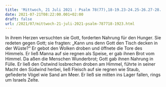 ```yaml
---
title: 'Mittwoch, 21 Juli 2021 : Psalm 78(77),18-19.23-24.25-26.27-28.'
date: 2021-07-21T08:22:00.001+02:00
draft: false
url: /2021/07/mittwoch-21-juli-2021-psalm-787718-1923.html
---
```


In ihrem Herzen versuchten sie Gott, forderten Nahrung für den Hunger. Sie redeten gegen Gott; sie fragten: „Kann uns denn Gott den Tisch decken in der Wüste?“ Er gebot den Wolken droben und öffnete die Tore des Himmels. Er ließ Manna auf sie regnen als Speise, er gab ihnen Brot vom Himmel. Da aßen die Menschen Wunderbrot; Gott gab ihnen Nahrung in Fülle. Er ließ den Ostwind losbrechen droben am Himmel, führte in seiner Macht den Südwind herbei, ließ Fleisch auf sie regnen wie Staub, gefiederte Vögel wie Sand am Meer. Er ließ sie mitten ins Lager fallen, rings um Israels Zelte.